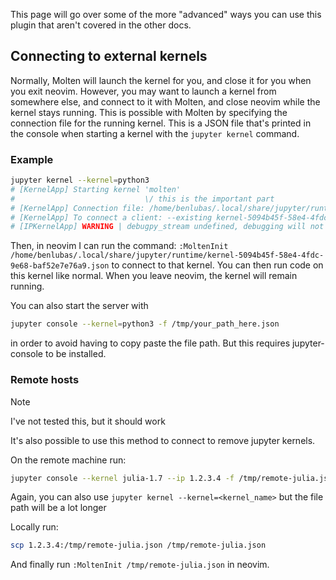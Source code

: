 This page will go over some of the more "advanced" ways you can use this plugin that aren't covered
in the other docs.

## Connecting to external kernels

Normally, Molten will launch the kernel for you, and close it for you when you exit neovim. However,
you may want to launch a kernel from somewhere else, and connect to it with Molten, and close neovim
while the kernel stays running. This is possible with Molten by specifying the connection file for
the running kernel. This is a JSON file that's printed in the console when starting a kernel with
the `jupyter kernel` command.

### Example

```bash
jupyter kernel --kernel=python3
# [KernelApp] Starting kernel 'molten'
#                             \/ this is the important part
# [KernelApp] Connection file: /home/benlubas/.local/share/jupyter/runtime/kernel-5094b45f-58e4-4fdc-9e68-baf52e7e76a9.json
# [KernelApp] To connect a client: --existing kernel-5094b45f-58e4-4fdc-9e68-baf52e7e76a9.json
# [IPKernelApp] WARNING | debugpy_stream undefined, debugging will not be enabled
```

Then, in neovim I can run the command: `:MoltenInit
/home/benlubas/.local/share/jupyter/runtime/kernel-5094b45f-58e4-4fdc-9e68-baf52e7e76a9.json` to
connect to that kernel. You can then run code on this kernel like normal. When you leave neovim, the
kernel will remain running.

You can also start the server with
```bash
jupyter console --kernel=python3 -f /tmp/your_path_here.json
```
in order to avoid having to copy paste the file path. But this requires jupyter-console to be
installed.

### Remote hosts

> [!NOTE]
> I've not tested this, but it should work

It's also possible to use this method to connect to remove jupyter kernels.

On the remote machine run:
```bash
jupyter console --kernel julia-1.7 --ip 1.2.3.4 -f /tmp/remote-julia.json
```
Again, you can also use `jupyter kernel --kernel=<kernel_name>` but the file path will be a lot
longer

Locally run:
```bash
scp 1.2.3.4:/tmp/remote-julia.json /tmp/remote-julia.json
```

And finally run `:MoltenInit /tmp/remote-julia.json` in neovim.
